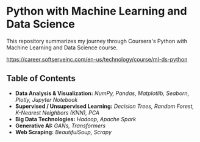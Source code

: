 # Python with Machine Learning and Data Science

This repository summarizes my journey through Coursera's Python with Machine Learning and Data Science course.

https://career.softserveinc.com/en-us/technology/course/ml-ds-python

## Table of Contents

- **Data Analysis & Visualization:** *NumPy, Pandas, Matplotlib, Seaborn, Plotly, Jupyter Notebook*  
- **Supervised / Unsupervised Learning:** *Decision Trees, Random Forest, K-Nearest Neighbors (KNN), PCA*  
- **Big Data Technologies:** *Hadoop, Apache Spark*  
- **Generative AI:** *GANs, Transformers*  
- **Web Scraping:** *BeautifulSoup, Scrapy*
